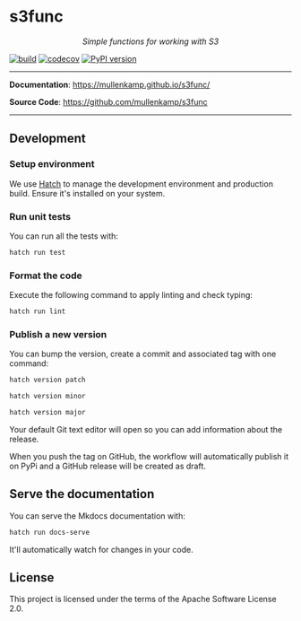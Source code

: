 # s3func

<p align="center">
    <em>Simple functions for working with S3</em>
</p>

[![build](https://github.com/mullenkamp/s3func/workflows/Build/badge.svg)](https://github.com/mullenkamp/s3func/actions)
[![codecov](https://codecov.io/gh/mullenkamp/s3func/branch/master/graph/badge.svg)](https://codecov.io/gh/mullenkamp/s3func)
[![PyPI version](https://badge.fury.io/py/s3func.svg)](https://badge.fury.io/py/s3func)

---

**Documentation**: <a href="https://mullenkamp.github.io/s3func/" target="_blank">https://mullenkamp.github.io/s3func/</a>

**Source Code**: <a href="https://github.com/mullenkamp/s3func" target="_blank">https://github.com/mullenkamp/s3func</a>

---

## Development

### Setup environment

We use [Hatch](https://hatch.pypa.io/latest/install/) to manage the development environment and production build. Ensure it's installed on your system.

### Run unit tests

You can run all the tests with:

```bash
hatch run test
```

### Format the code

Execute the following command to apply linting and check typing:

```bash
hatch run lint
```

### Publish a new version

You can bump the version, create a commit and associated tag with one command:

```bash
hatch version patch
```

```bash
hatch version minor
```

```bash
hatch version major
```

Your default Git text editor will open so you can add information about the release.

When you push the tag on GitHub, the workflow will automatically publish it on PyPi and a GitHub release will be created as draft.

## Serve the documentation

You can serve the Mkdocs documentation with:

```bash
hatch run docs-serve
```

It'll automatically watch for changes in your code.

## License

This project is licensed under the terms of the Apache Software License 2.0.
